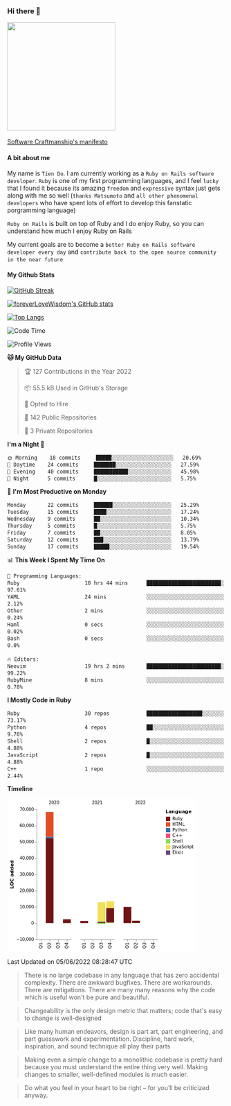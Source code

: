 ### Hi there 👋

<!--
**foreverLoveWisdom/foreverLoveWisdom** is a ✨ _special_ ✨ repository because its `README.md` (this file) appears on your GitHub profile.

Here are some ideas to get you started:

- 🔭 I’m currently working on ...
- 🌱 I’m currently learning ...
- 👯 I’m looking to collaborate on ...
- 🤔 I’m looking for help with ...
- 💬 Ask me about ...
- 📫 How to reach me: ...
- 😄 Pronouns: ...
- ⚡ Fun fact: ...
-->

<img src="https://codecondo.com/wp-content/uploads/2017/09/railslogo.png" width="250" height="250">

[Software Craftmanship's manifesto](http://manifesto.softwarecraftsmanship.org/)

#### A bit about me
My name is `Tien Do`. I am currently working as a `Ruby on Rails software developer`. `Ruby` is one of my first programming languages, and I feel `lucky` that I found it because its amazing `freedom` and `expressive` syntax just gets along with me so well (`thanks Matsumoto` and `all other phenomenal developers` who have spent lots of effort to develop this fanstatic porgramming language)

`Ruby on Rails` is built on top of Ruby and I do enjoy Ruby, so you can understand how much I enjoy Ruby on Rails

My current goals are to become a `better Ruby on Rails software developer every day` and `contribute back to the open source community in the near future`

#### My Github Stats

[![GitHub Streak](https://github-readme-streak-stats.herokuapp.com/?user=foreverLoveWisdom&theme=dracula)](https://git.io/streak-stats)
&nbsp;
&nbsp;

[![foreverLoveWisdom's GitHub stats](https://github-readme-stats.vercel.app/api?username=foreverLoveWisdom&show_icons=true&theme=react&count_private=true)](https://github.com/anuraghazra/github-readme-stats)

[![Top Langs](https://github-readme-stats.vercel.app/api/top-langs/?username=foreverLoveWisdom&show_icons=true&theme=vue-dark)](https://github.com/anuraghazra/github-readme-stats)

<!--START_SECTION:waka-->
![Code Time](http://img.shields.io/badge/Code%20Time-1%2C095%20hrs%2052%20mins-blue)

![Profile Views](http://img.shields.io/badge/Profile%20Views-0-blue)

**🐱 My GitHub Data** 

> 🏆 127 Contributions in the Year 2022
 > 
> 📦 55.5 kB Used in GitHub's Storage 
 > 
> 💼 Opted to Hire
 > 
> 📜 142 Public Repositories 
 > 
> 🔑 3 Private Repositories  
 > 
**I'm a Night 🦉** 

```text
🌞 Morning    18 commits     █████░░░░░░░░░░░░░░░░░░░░   20.69% 
🌆 Daytime    24 commits     ███████░░░░░░░░░░░░░░░░░░   27.59% 
🌃 Evening    40 commits     ███████████░░░░░░░░░░░░░░   45.98% 
🌙 Night      5 commits      █░░░░░░░░░░░░░░░░░░░░░░░░   5.75%

```
📅 **I'm Most Productive on Monday** 

```text
Monday       22 commits     ██████░░░░░░░░░░░░░░░░░░░   25.29% 
Tuesday      15 commits     ████░░░░░░░░░░░░░░░░░░░░░   17.24% 
Wednesday    9 commits      ██░░░░░░░░░░░░░░░░░░░░░░░   10.34% 
Thursday     5 commits      █░░░░░░░░░░░░░░░░░░░░░░░░   5.75% 
Friday       7 commits      ██░░░░░░░░░░░░░░░░░░░░░░░   8.05% 
Saturday     12 commits     ███░░░░░░░░░░░░░░░░░░░░░░   13.79% 
Sunday       17 commits     █████░░░░░░░░░░░░░░░░░░░░   19.54%

```


📊 **This Week I Spent My Time On** 

```text
💬 Programming Languages: 
Ruby                     18 hrs 44 mins      ████████████████████████░   97.61% 
YAML                     24 mins             ░░░░░░░░░░░░░░░░░░░░░░░░░   2.12% 
Other                    2 mins              ░░░░░░░░░░░░░░░░░░░░░░░░░   0.24% 
Haml                     0 secs              ░░░░░░░░░░░░░░░░░░░░░░░░░   0.02% 
Bash                     0 secs              ░░░░░░░░░░░░░░░░░░░░░░░░░   0.0%

🔥 Editors: 
Neovim                   19 hrs 2 mins       ████████████████████████░   99.22% 
RubyMine                 8 mins              ░░░░░░░░░░░░░░░░░░░░░░░░░   0.78%

```

**I Mostly Code in Ruby** 

```text
Ruby                     30 repos            ██████████████████░░░░░░░   73.17% 
Python                   4 repos             ██░░░░░░░░░░░░░░░░░░░░░░░   9.76% 
Shell                    2 repos             █░░░░░░░░░░░░░░░░░░░░░░░░   4.88% 
JavaScript               2 repos             █░░░░░░░░░░░░░░░░░░░░░░░░   4.88% 
C++                      1 repo              ░░░░░░░░░░░░░░░░░░░░░░░░░   2.44%

```


**Timeline**

![Chart not found](https://raw.githubusercontent.com/foreverLoveWisdom/foreverLoveWisdom/main/charts/bar_graph.png) 


 Last Updated on 05/06/2022 08:28:47 UTC
<!--END_SECTION:waka-->


> There is no large codebase in any language that has zero accidental complexity. There are awkward bugfixes. There are workarounds. There are mitigations.
> There are many many reasons why the code which is useful won't be pure and beautiful.

> Changeability is the only design metric that matters; code that's easy to change is well-designed

> Like many human endeavors, design is part art, part engineering, and part guesswork and experimentation. Discipline, hard work, inspiration, and sound technique all play their parts

> Mak­ing even a sim­ple change to a mono­lith­ic code­base is pret­ty hard because you must under­stand the entire thing very well. Mak­ing changes to small­er, well-defined mod­ules is much easier.
 
 > Do what you feel in your heart to be right – for you’ll be criticized anyway.
